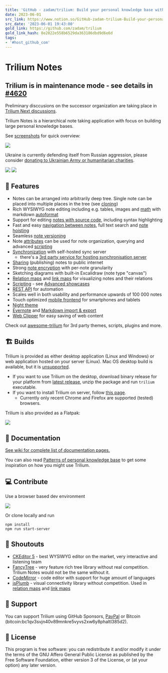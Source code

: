 ```yaml
---
title: 'GitHub - zadam/trilium: Build your personal knowledge base with Trilium Notes'
date: 2023-06-01
src_link: https://www.notion.so/GitHub-zadam-trilium-Build-your-personal-knowledge-base-with-Trilium-Notes-92a9ebba59c24e06842fab7c8b8c8877
src_date: '2023-06-01 19:43:00'
gold_link: https://github.com/zadam/trilium
gold_link_hash: 8e2022e558b6529da363186dbd9d6e6d
tags:
- '#host_github_com'
---
```


Trilium Notes
=============


Trilium is in maintenance mode - see details in [#4620](https://github.com/zadam/trilium/issues/4620)
-----------------------------------------------------------------------------------------------------


Preliminary disccusions on the successor organization are taking place in [Trilium Next discussions](https://github.com/orgs/TriliumNext/discussions).


Trilium Notes is a hierarchical note taking application with focus on building large personal knowledge bases.


See [screenshots](https://github.com/zadam/trilium/wiki/Screenshot-tour) for quick overview:


[![](https://raw.githubusercontent.com/wiki/zadam/trilium/images/screenshot.png)](https://github.com/zadam/trilium/wiki/Screenshot-tour)


Ukraine is currently defending itself from Russian aggression, please consider [donating to Ukrainian Army or humanitarian charities](https://standforukraine.com/).



[![](https://camo.githubusercontent.com/d0995483cb7df3a2eafbe4cfdfaa3313252d96deb4e092d924464dab27dfb587/68747470733a2f2f75706c6f61642e77696b696d656469612e6f72672f77696b6970656469612f636f6d6d6f6e732f342f34392f466c61675f6f665f556b7261696e652e737667)](https://camo.githubusercontent.com/d0995483cb7df3a2eafbe4cfdfaa3313252d96deb4e092d924464dab27dfb587/68747470733a2f2f75706c6f61642e77696b696d656469612e6f72672f77696b6970656469612f636f6d6d6f6e732f342f34392f466c61675f6f665f556b7261696e652e737667)
[![](https://camo.githubusercontent.com/b96309f345b6aacc82fae8235e7e092981e78cc7d4d4c3fe59e15b07752c3b86/68747470733a2f2f7369676e6d79726f636b65742e636f6d2f2f75706c6f6164732f32623261353233636430633065373663646262613935613839613936333662325f313637363937313238312e6a7067)](https://camo.githubusercontent.com/b96309f345b6aacc82fae8235e7e092981e78cc7d4d4c3fe59e15b07752c3b86/68747470733a2f2f7369676e6d79726f636b65742e636f6d2f2f75706c6f6164732f32623261353233636430633065373663646262613935613839613936333662325f313637363937313238312e6a7067)



🎁 Features
----------


* Notes can be arranged into arbitrarily deep tree. Single note can be placed into multiple places in the tree (see [cloning](https://github.com/zadam/trilium/wiki/Cloning-notes))
* Rich WYSIWYG note editing including e.g. tables, images and [math](https://github.com/zadam/trilium/wiki/Text-notes#math-support) with markdown [autoformat](https://github.com/zadam/trilium/wiki/Text-notes#autoformat)
* Support for editing [notes with source code](https://github.com/zadam/trilium/wiki/Code-notes), including syntax highlighting
* Fast and easy [navigation between notes](https://github.com/zadam/trilium/wiki/Note-navigation), full text search and [note hoisting](https://github.com/zadam/trilium/wiki/Note-hoisting)
* Seamless [note versioning](https://github.com/zadam/trilium/wiki/Note-revisions)
* Note [attributes](https://github.com/zadam/trilium/wiki/Attributes) can be used for note organization, querying and advanced [scripting](https://github.com/zadam/trilium/wiki/Scripts)
* [Synchronization](https://github.com/zadam/trilium/wiki/Synchronization) with self-hosted sync server
	+ there's a [3rd party service for hosting synchronisation server](https://trilium.cc/paid-hosting)
* [Sharing](https://github.com/zadam/trilium/wiki/Sharing) (publishing) notes to public internet
* Strong [note encryption](https://github.com/zadam/trilium/wiki/Protected-notes) with per-note granularity
* Sketching diagrams with built-in Excalidraw (note type "canvas")
* [Relation maps](https://github.com/zadam/trilium/wiki/Relation-map) and [link maps](https://github.com/zadam/trilium/wiki/Link-map) for visualizing notes and their relations
* [Scripting](https://github.com/zadam/trilium/wiki/Scripts) - see [Advanced showcases](https://github.com/zadam/trilium/wiki/Advanced-showcases)
* [REST API](https://github.com/zadam/trilium/wiki/ETAPI) for automation
* Scales well in both usability and performance upwards of 100 000 notes
* Touch optimized [mobile frontend](https://github.com/zadam/trilium/wiki/Mobile-frontend) for smartphones and tablets
* [Night theme](https://github.com/zadam/trilium/wiki/Themes)
* [Evernote](https://github.com/zadam/trilium/wiki/Evernote-import) and [Markdown import & export](https://github.com/zadam/trilium/wiki/Markdown)
* [Web Clipper](https://github.com/zadam/trilium/wiki/Web-clipper) for easy saving of web content


Check out [awesome-trilium](https://github.com/Nriver/awesome-trilium) for 3rd party themes, scripts, plugins and more.


🏗 Builds
--------


Trilium is provided as either desktop application (Linux and Windows) or web application hosted on your server (Linux). Mac OS desktop build is available, but it is [unsupported](https://github.com/zadam/trilium/wiki/FAQ#mac-os-support).


* If you want to use Trilium on the desktop, download binary release for your platform from [latest release](https://github.com/zadam/trilium/releases/latest), unzip the package and run `trilium` executable.
* If you want to install Trilium on server, follow [this page](https://github.com/zadam/trilium/wiki/Server-installation).
	+ Currently only recent Chrome and Firefox are supported (tested) browsers.


Trilium is also provided as a Flatpak:


[![](https://camo.githubusercontent.com/b64b1c8d8137824c6ac506a2500e3c322334ee8a9d0e71a4d3bffc884afb84f3/68747470733a2f2f666c61746875622e6f72672f6173736574732f6261646765732f666c61746875622d62616467652d656e2e706e67)](https://flathub.org/apps/details/com.github.zadam.trilium)


📝 Documentation
---------------


[See wiki for complete list of documentation pages.](https://github.com/zadam/trilium/wiki/)


You can also read [Patterns of personal knowledge base](https://github.com/zadam/trilium/wiki/Patterns-of-personal-knowledge-base) to get some inspiration on how you might use Trilium.


💻 Contribute
------------


Use a browser based dev environment


[![](https://camo.githubusercontent.com/95fbab4ac41e62a9f66e6d1d78f8249c418b33f8c7739c4f9c593f953f5362de/68747470733a2f2f676974706f642e696f2f627574746f6e2f6f70656e2d696e2d676974706f642e737667)](https://gitpod.io/#https://github.com/zadam/trilium)


Or clone locally and run



```
npm install
npm run start-server

```

📢 Shoutouts
-----------


* [CKEditor 5](https://github.com/ckeditor/ckeditor5) - best WYSIWYG editor on the market, very interactive and listening team
* [FancyTree](https://github.com/mar10/fancytree) - very feature rich tree library without real competition. Trilium Notes would not be the same without it.
* [CodeMirror](https://github.com/codemirror/CodeMirror) - code editor with support for huge amount of languages
* [jsPlumb](https://github.com/jsplumb/jsplumb) - visual connectivity library without competition. Used in [relation maps](https://github.com/zadam/trilium/wiki/Relation-map) and [link maps](https://github.com/zadam/trilium/wiki/Link-map)


🤝 Support
---------


You can support Trilium using GitHub Sponsors, [PayPal](https://paypal.me/za4am) or Bitcoin (bitcoin:bc1qv3svjn40v89mnkre5vyvs2xw6y8phaltl385d2).


🔑 License
---------


This program is free software: you can redistribute it and/or modify it under the terms of the GNU Affero General Public License as published by the Free Software Foundation, either version 3 of the License, or (at your option) any later version.